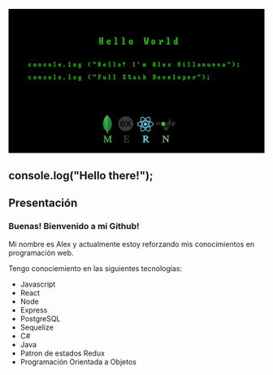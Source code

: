 
![dark-wallpaper-20072813293931](dark-wallpaper-20072813293931.jpg)

## console.log("Hello there!");

## Presentación

### Buenas! Bienvenido a mi Github!
Mi nombre es Alex y actualmente estoy reforzando mis conocimientos en programación web. 

Tengo conociemiento en las siguientes tecnologías: 

- Javascript
- React
- Node
- Express
- PostgreSQL
- Sequelize
- C#
- Java
- Patron de estados Redux 
- Programación Orientada a Objetos

<!--
**Chino-LexJs/Chino-LexJs** is a ✨ _special_ ✨ repository because its `README.md` (this file) appears on your GitHub profile.



Here are some ideas to get you started:

- 🔭 I’m currently working on ...
- 🌱 I’m currently learning ...
- 👯 I’m looking to collaborate on ...
- 🤔 I’m looking for help with ...
- 💬 Ask me about ...
- 📫 How to reach me: ...
- 😄 Pronouns: ...
- ⚡ Fun fact: ...
-->

